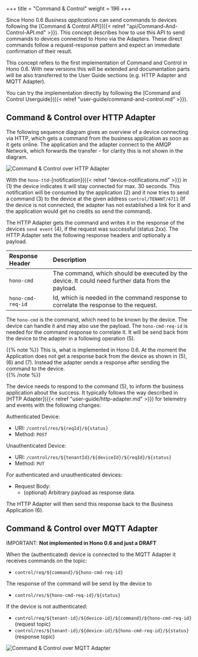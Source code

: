 +++
title = "Command & Control"
weight = 196
+++

Since Hono 0.6 *Business applications* can send commands to devices following the [Command & Control API]({{< relref "api/Command-And-Control-API.md" >}}). This concept describes how to use this API to send commands to devices connected to Hono via the Adapters. These direct commands follow a request-response pattern and expect an immediate confirmation of their result.  
 
<!--more-->

This concept refers to the first implementation of Command and Control in Hono 0.6. With new versions this will be extended and documentation parts will be also transferred to the User Guide sections (e.g. HTTP Adapter and MQTT Adapter).

You can try the implementation directly by following the [Command and Control Userguide]({{< relref "user-guide/command-and-control.md" >}}).


## Command & Control over HTTP Adapter

The following sequence diagram gives an overview of a device connecting via HTTP, which gets a command from the business application as soon as it gets online. The application and the adapter connect to the AMQP Network, which forwards the transfer - for clarity this is not shown in the diagram. 
 
![Command & Control over HTTP Adapter](../command_control_concept_http.png) 

With the `hono-ttd`-[notification]({{< relref "device-notifications.md" >}}) in (1) the device indicates it will stay connected for max. 30 seconds. This notification will be consumed by the application (2) and it now tries to send a command (3) to the device at the given address `control/TENANT/4711` (If the device is not connected, the adapter has not established a link for it and the application would get no credits so send the command).

The HTTP Adapter gets the command and writes it in the response of the devices `send event` (4), if the request was successful (status 2xx). The HTTP Adapter sets the following response headers and optionally a payload.

| Response Header              | Description         |
| :---------------------       |  :----------------- |
| `hono-cmd`               | The command, which should be executed by the device. It could need further data from the payload. |
| `hono-cmd-req-id`      | Id, which is needed in the command response to correlate the response to the request.       |

 The `hono-cmd` is the command, which need to be known by the device. The device can handle it and may also use the payload. The `hono-cmd-req-id` is needed for the command response to correlate it. It will be send back from the device to the adapter in a following operation (5). 
 
{{% note %}}
This is, what is implemented in Hono 0.6. At the moment the Application does not get a response back from the device as shown in (5), (6) and (7). Instead the adapter sends a response after sending the command to the device.  
{{% /note %}}

The device needs to respond to the command (5), to inform the business application about the success. It typically follows the way described in [HTTP Adapter]({{< relref "user-guide/http-adapter.md" >}}) for telemetry and events with the following changes:

Authenticated Device:

* URI: `/control/res/${reqId}/${status}` 
* Method: `POST`

Unauthenticated Device:

* URI: `/control/res/${tenantId}/${deviceId}/${reqId}/${status}` 
* Method: `PUT`

For authenticated and unauthenticated devices:

* Request Body:
  * (optional) Arbitrary payload as response data.

The HTTP Adapter will then send this response back to the Business Application (6). 

## Command & Control over MQTT Adapter

IMPORTANT: **Not implemented in Hono 0.6 and just a DRAFT**

When the (authenticated) device is connected to the MQTT Adapter it receives commands on the topic:  

* `control/req/${command}/${hono-cmd-req-id}`

The response of the command will be send by the device to 

* `control/res/${hono-cmd-req-id}/${status}`


If the device is not authenticated:

* `control/req/${tenant-id}/${device-id}/${command}/${hono-cmd-req-id}` (request topic)
* `control/res/${tenant-id}/${device-id}/${hono-cmd-req-id}/${status}` (response topic) 


![Command & Control over MQTT Adapter](../command_control_concept_mqtt.png) 
